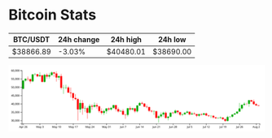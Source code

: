 # Bitcoin Stats

BTC/USDT|24h change|24h high|24h low|
|---|---|---|---|
|$38866.89|-3.03%|$40480.01|$38690.00|

<img src="./chart.svg">
